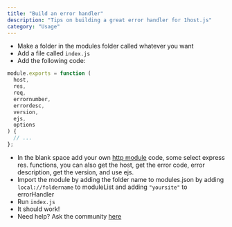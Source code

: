 ```yaml
---
title: "Build an error handler"
description: "Tips on building a great error handler for 1host.js"
category: "Usage"
---
```


- Make a folder in the modules folder called whatever you want
- Add a file called `index.js`
- Add the following code:

```javascript
module.exports = function (
  host,
  res,
  req,
  errornumber,
  errordesc,
  version,
  ejs,
  options
) {
  // ...
};
```

- In the blank space add your own [http module](https://nodejs.dev/learn/the-nodejs-http-module) code, some select express res. functions, you can also get the host, get the error code, error description, get the version, and use ejs.
- Import the module by adding the folder name to modules.json by adding `local://foldername` to moduleList and adding `"yoursite"` to errorHandler
- Run `index.js`
- It should work!
- Need help? Ask the community [here](https://github.com/1hostjs/help/discussions)
